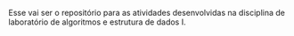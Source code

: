 Esse vai ser o repositório para as atividades desenvolvidas na disciplina de laboratório de algoritmos e estrutura de dados I.